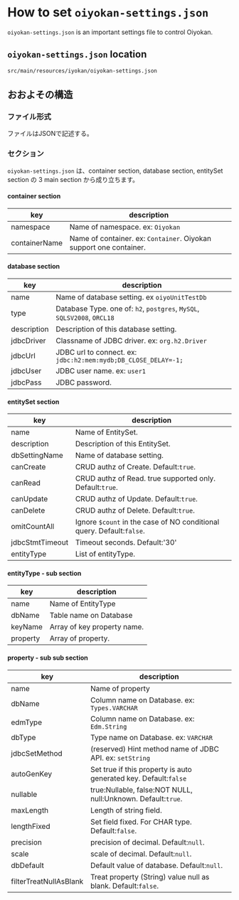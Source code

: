 # How to set `oiyokan-settings.json`

`oiyokan-settings.json` is an important settings file to control Oiyokan.

## `oiyokan-settings.json` location

```sh
src/main/resources/iyokan/oiyokan-settings.json
```

## おおよその構造

### ファイル形式

ファイルはJSONで記述する。

### セクション

`oiyokan-settings.json` は、container section, database section, entitySet section の 3 main section から成り立ちます。


#### container section

| key            | description                                                       |
| -------------- | ----------------------------------------------------------------- |
| namespace      | Name of namespace. ex: `Oiyokan`                                  |
| containerName  | Name of container. ex: `Container`. Oiyokan support one container.|

#### database section

| key            | description                                                       |
| -------------- | ----------------------------------------------------------------- |
| name           | Name of database setting. ex `oiyoUnitTestDb`                     |
| type           | Database Type. one of: `h2`, `postgres`, `MySQL`, `SQLSV2008`, `ORCL18` |
| description    | Description of this database setting.                             |
| jdbcDriver     | Classname of JDBC driver. ex: `org.h2.Driver`                     |
| jdbcUrl        | JDBC url to connect. ex: `jdbc:h2:mem:mydb;DB_CLOSE_DELAY=-1;`    |
| jdbcUser       | JDBC user name. ex: `user1`                                       |
| jdbcPass       | JDBC password.                                                    |

#### entitySet section

| key            | description                                                       |
| -------------- | ----------------------------------------------------------------- |
| name           | Name of EntitySet.                                                |
| description    | Description of this EntitySet.                                    |
| dbSettingName  | Name of database setting.                                         |
| canCreate      | CRUD authz of Create. Default:`true`.                             |
| canRead        | CRUD authz of Read. true supported only. Default:`true`.          |
| canUpdate      | CRUD authz of Update. Default:`true`.                             |
| canDelete      | CRUD authz of Delete. Default:`true`.                             |
| omitCountAll   | Ignore `$count` in the case of NO conditional query. Default:`false`. |
| jdbcStmtTimeout | Timeout seconds. Default:'30'                                    |
| entityType     | List of entityType.                                               |

#### entityType - sub section

| key            | description                                                       |
| -------------- | ----------------------------------------------------------------- |
| name           | Name of EntityType                                                |
| dbName         | Table name on Database                                            |
| keyName        | Array of key property name.                                       |
| property       | Array of property.                                                |

#### property - sub sub section

| key            | description                                                       |
| -------------- | ----------------------------------------------------------------- |
| name           | Name of property                                                  |
| dbName         | Column name on Database. ex: `Types.VARCHAR`                      |
| edmType        | Column name on Database. ex: `Edm.String`                         |
| dbType         | Type name on Database. ex: `VARCHAR`                              |
| jdbcSetMethod  | (reserved) Hint method name of JDBC API. ex: `setString`          |
| autoGenKey     | Set true if this property is auto generated key. Default:`false`  |
| nullable       | true:Nullable, false:NOT NULL, null:Unknown. Default:`true`.      |
| maxLength      | Length of string field.                                           |
| lengthFixed    | Set field fixed. For CHAR type. Default:`false`.                  |
| precision      | precision of decimal. Default:`null`.                             |
| scale          | scale of decimal. Default:`null`.                                 |
| dbDefault      | Default value of database. Default:`null`.                        |
| filterTreatNullAsBlank | Treat property (String) value null as blank. Default:`false`. |

